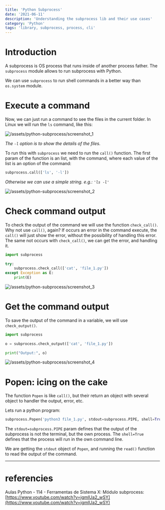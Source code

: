 ```yaml
---
title: 'Python Subprocess'
date: '2021-06-11'
description: 'Understanding the subprocess lib and their use cases'
category: 'Python'
tags: 'library, subprocess, process, cli'
---
```


[screenshot_1]: https://i.ibb.co/xXT9dmc/screenshot-1.png
[screenshot_2]: https://i.ibb.co/3c7D4xz/screenshot-2.png
[screenshot_3]: https://i.ibb.co/GH9sgFb/screenshot-3.png
[screenshot_4]: https://i.ibb.co/qC5v75L/screenshot-4.png

# Introduction

A subprocess is OS process that runs inside of another process father. The `subprocess` module allows to run subprocess with Python.

We can use `subprocess` to run shell commands in a better way than `os.system` module.

# Execute a command

Now, we can just run a command to see the files in the current folder. In Linux we will run the `ls` command, like this:

![/assets/python-subprocess/screenshot_1][screenshot_1]

_The `-l` option is to show the details of the files._

To run this with `subprocess` we need to run the `call()` function. The first param of the function is an list, with the command, where each value of the list is an option of the command:

```python
subprocess.call(['ls', '-l'])
```
_Otherwise we can use a simple string. e.g.: `'ls -l'`_

![/assets/python-subprocess/screenshot_2][screenshot_2]


#  Check command output

To check the output of the command we will use the function `check_call()`. Why not use `call()`, again? If occurs an error in the command execute, the `call()` will just show the error, without the possibility of handling this error. The same not occurs with `check_call()`, we can get the error, and handling it.

```python
import subprocess  
  
try:  
    subprocess.check_call(['cat', 'file_1.py']) 
except Exception as E:  
    print(E)
```
![/assets/python-subprocess/screenshot_3][screenshot_3]


# Get the command output

To save the output of the command in a variable, we will use `check_output()`.

```python
import subprocess  
  
o = subprocess.check_output(['cat', 'file_1.py'])  
  
print("Output:", o)
```

![/assets/python-subprocess/screenshot_4][screenshot_4]

# Popen: icing on the cake

The function `Popen` is like `call()`, but their return an object with several object to handler the output, error, etc.

Lets run a python program:

```python
subprocess.Popen('python3 file_1.py', stdout=subprocess.PIPE, shell=True).stdout.read()
```
The `stdout=subprocess.PIPE` param defines that the output of the subprocess is not the terminal, but the own process. The `shell=True` defines that the process will run in the own command line.

We are getting the `stdout` object of `Popen`, and running the `read()` function to read the output of the command. 

---

# referencies

Aulas Python - 114 - Ferramentas de Sistema X: Módulo subprocess: [https://www.youtube.com/watch?v=jgmIUa2_wSY](https://www.youtube.com/watch?v=jgmIUa2_wSY)


